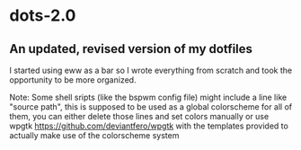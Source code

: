 # dots-2.0

## An updated, revised version of my dotfiles

I started using eww as a bar so I wrote everything from scratch and took the opportunity to be more organized.

Note: Some shell sripts (like the bspwm config file) might include a line like "source path", this is supposed to be used as a global colorscheme for all of them, you can either delete those lines and set colors manually or use wpgtk https://github.com/deviantfero/wpgtk with the templates provided to actually make use of the colorscheme system
